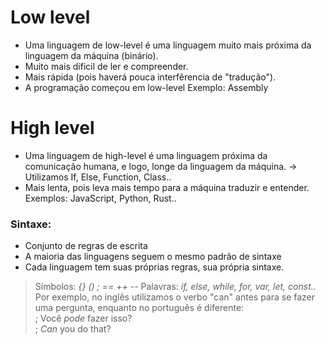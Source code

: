 # Low level
- Uma linguagem de low-level é uma linguagem muito mais próxima da linguagem da máquina (binário).
- Muito mais díficil de ler e compreender.
- Mais rápida (pois haverá pouca interfêrencia de "tradução").
- A programação começou em low-level
Exemplo: Assembly


# High level
- Uma linguagem de high-level é uma linguagem próxima da comunicação humana, e logo, longe da linguagem da máquina.
-> Utilizamos If, Else, Function, Class.. 
- Mais lenta, pois leva mais tempo para a máquina traduzir e entender. 
Exemplos: JavaScript, Python, Rust.. 

### Sintaxe:
- Conjunto de regras de escrita
- A maioria das linguagens seguem o mesmo padrão de sintaxe
- Cada linguagem tem suas próprias regras, sua própria sintaxe. 
> Símbolos: _{} () ; == ++ --_ 
> Palavras: _if, else, while, for, var, let, const.._
Por exemplo, no inglês utilizamos o verbo "can" antes para se fazer uma pergunta, enquanto no português é diferente: </br>
; Você *pode* fazer isso?  </br>
; *Can* you do that?  <br/>
